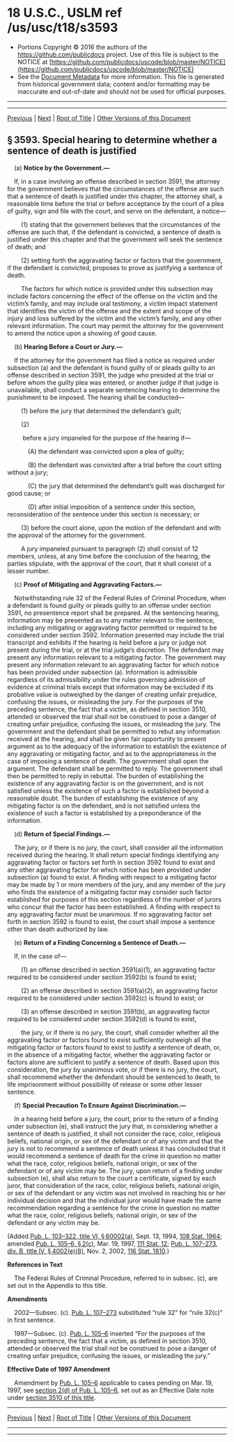 ---
---

# 18 U.S.C., USLM ref /us/usc/t18/s3593

* Portions Copyright © 2016 the authors of the https://github.com/publicdocs project.
  Use of this file is subject to the NOTICE at [https://github.com/publicdocs/uscode/blob/master/NOTICE](https://github.com/publicdocs/uscode/blob/master/NOTICE)
* See the [Document Metadata](././../../../../..//README.md) for more information.
  This file is generated from historical government data; content and/or formatting may be inaccurate and out-of-date and should not be used for official purposes.

----------
----------

[Previous](./../../../../..//us/usc/t18/ptII/ch228/m__us_usc_t18_s3592.md) | [Next](./../../../../..//us/usc/t18/ptII/ch228/m__us_usc_t18_s3594.md) | [Root of Title](./../../../../../) | [Other Versions of this Document](https://publicdocs.github.io/go/links?ns=uslm&ref=%2Fus%2Fusc%2Ft18%2Fs3593)

## § 3593. Special hearing to determine whether a sentence of death is justified

    (a) __Notice by the Government.—__ 

    If, in a case involving an offense described in section 3591, the attorney for the government believes that the circumstances of the offense are such that a sentence of death is justified under this chapter, the attorney shall, a reasonable time before the trial or before acceptance by the court of a plea of guilty, sign and file with the court, and serve on the defendant, a notice—

        (1) stating that the government believes that the circumstances of the offense are such that, if the defendant is convicted, a sentence of death is justified under this chapter and that the government will seek the sentence of death; and

        (2) setting forth the aggravating factor or factors that the government, if the defendant is convicted, proposes to prove as justifying a sentence of death.

        The factors for which notice is provided under this subsection may include factors concerning the effect of the offense on the victim and the victim’s family, and may include oral testimony, a victim impact statement that identifies the victim of the offense and the extent and scope of the injury and loss suffered by the victim and the victim’s family, and any other relevant information. The court may permit the attorney for the government to amend the notice upon a showing of good cause.

    (b) __Hearing Before a Court or Jury.—__ 

    If the attorney for the government has filed a notice as required under subsection (a) and the defendant is found guilty of or pleads guilty to an offense described in section 3591, the judge who presided at the trial or before whom the guilty plea was entered, or another judge if that judge is unavailable, shall conduct a separate sentencing hearing to determine the punishment to be imposed. The hearing shall be conducted—

        (1) before the jury that determined the defendant’s guilt;

        (2)

         before a jury impaneled for the purpose of the hearing if—

            (A) the defendant was convicted upon a plea of guilty;

            (B) the defendant was convicted after a trial before the court sitting without a jury;

            (C) the jury that determined the defendant’s guilt was discharged for good cause; or

            (D) after initial imposition of a sentence under this section, reconsideration of the sentence under this section is necessary; or

        (3) before the court alone, upon the motion of the defendant and with the approval of the attorney for the government.

        A jury impaneled pursuant to paragraph (2) shall consist of 12 members, unless, at any time before the conclusion of the hearing, the parties stipulate, with the approval of the court, that it shall consist of a lesser number.

    (c) __Proof of Mitigating and Aggravating Factors.—__ 

    Notwithstanding rule 32 of the Federal Rules of Criminal Procedure, when a defendant is found guilty or pleads guilty to an offense under section 3591, no presentence report shall be prepared. At the sentencing hearing, information may be presented as to any matter relevant to the sentence, including any mitigating or aggravating factor permitted or required to be considered under section 3592. Information presented may include the trial transcript and exhibits if the hearing is held before a jury or judge not present during the trial, or at the trial judge’s discretion. The defendant may present any information relevant to a mitigating factor. The government may present any information relevant to an aggravating factor for which notice has been provided under subsection (a). Information is admissible regardless of its admissibility under the rules governing admission of evidence at criminal trials except that information may be excluded if its probative value is outweighed by the danger of creating unfair prejudice, confusing the issues, or misleading the jury. For the purposes of the preceding sentence, the fact that a victim, as defined in section 3510, attended or observed the trial shall not be construed to pose a danger of creating unfair prejudice, confusing the issues, or misleading the jury. The government and the defendant shall be permitted to rebut any information received at the hearing, and shall be given fair opportunity to present argument as to the adequacy of the information to establish the existence of any aggravating or mitigating factor, and as to the appropriateness in the case of imposing a sentence of death. The government shall open the argument. The defendant shall be permitted to reply. The government shall then be permitted to reply in rebuttal. The burden of establishing the existence of any aggravating factor is on the government, and is not satisfied unless the existence of such a factor is established beyond a reasonable doubt. The burden of establishing the existence of any mitigating factor is on the defendant, and is not satisfied unless the existence of such a factor is established by a preponderance of the information.

    (d) __Return of Special Findings.—__ 

    The jury, or if there is no jury, the court, shall consider all the information received during the hearing. It shall return special findings identifying any aggravating factor or factors set forth in section 3592 found to exist and any other aggravating factor for which notice has been provided under subsection (a) found to exist. A finding with respect to a mitigating factor may be made by 1 or more members of the jury, and any member of the jury who finds the existence of a mitigating factor may consider such factor established for purposes of this section regardless of the number of jurors who concur that the factor has been established. A finding with respect to any aggravating factor must be unanimous. If no aggravating factor set forth in section 3592 is found to exist, the court shall impose a sentence other than death authorized by law.

    (e) __Return of a Finding Concerning a Sentence of Death.—__ 

    If, in the case of—

        (1) an offense described in section 3591(a)(1), an aggravating factor required to be considered under section 3592(b) is found to exist;

        (2) an offense described in section 3591(a)(2), an aggravating factor required to be considered under section 3592(c) is found to exist; or

        (3) an offense described in section 3591(b), an aggravating factor required to be considered under section 3592(d) is found to exist,

        the jury, or if there is no jury, the court, shall consider whether all the aggravating factor or factors found to exist sufficiently outweigh all the mitigating factor or factors found to exist to justify a sentence of death, or, in the absence of a mitigating factor, whether the aggravating factor or factors alone are sufficient to justify a sentence of death. Based upon this consideration, the jury by unanimous vote, or if there is no jury, the court, shall recommend whether the defendant should be sentenced to death, to life imprisonment without possibility of release or some other lesser sentence.

    (f) __Special Precaution To Ensure Against Discrimination.—__ 

    In a hearing held before a jury, the court, prior to the return of a finding under subsection (e), shall instruct the jury that, in considering whether a sentence of death is justified, it shall not consider the race, color, religious beliefs, national origin, or sex of the defendant or of any victim and that the jury is not to recommend a sentence of death unless it has concluded that it would recommend a sentence of death for the crime in question no matter what the race, color, religious beliefs, national origin, or sex of the defendant or of any victim may be. The jury, upon return of a finding under subsection (e), shall also return to the court a certificate, signed by each juror, that consideration of the race, color, religious beliefs, national origin, or sex of the defendant or any victim was not involved in reaching his or her individual decision and that the individual juror would have made the same recommendation regarding a sentence for the crime in question no matter what the race, color, religious beliefs, national origin, or sex of the defendant or any victim may be.

(Added [Pub. L. 103–322, title VI, § 60002(a)][/us/pl/103/322/s60002/a], Sept. 13, 1994, [108 Stat. 1964][/us/stat/108/1964]; amended [Pub. L. 105–6, § 2(c)][/us/pl/105/6/s2/c], Mar. 19, 1997, [111 Stat. 12][/us/stat/111/12]; [Pub. L. 107–273, div. B, title IV, § 4002(e)(8)][/us/pl/107/273/s4002/e/8], Nov. 2, 2002, [116 Stat. 1810][/us/stat/116/1810].)

 __References in Text__ 

    The Federal Rules of Criminal Procedure, referred to in subsec. (c), are set out in the Appendix to this title.

 __Amendments__ 

    2002—Subsec. (c). [Pub. L. 107–273][/us/pl/107/273] substituted “rule 32” for “rule 32(c)” in first sentence.

    1997—Subsec. (c). [Pub. L. 105–6][/us/pl/105/6] inserted “For the purposes of the preceding sentence, the fact that a victim, as defined in section 3510, attended or observed the trial shall not be construed to pose a danger of creating unfair prejudice, confusing the issues, or misleading the jury.”

 __Effective Date of 1997 Amendment__ 

    Amendment by [Pub. L. 105–6][/us/pl/105/6] applicable to cases pending on Mar. 19, 1997, see [section 2(d) of Pub. L. 105–6][/us/pl/105/6/s2/d], set out as an Effective Date note under [section 3510 of this title][/us/usc/t18/s3510].

----------

[Previous](./../../../../..//us/usc/t18/ptII/ch228/m__us_usc_t18_s3592.md) | [Next](./../../../../..//us/usc/t18/ptII/ch228/m__us_usc_t18_s3594.md) | [Root of Title](./../../../../../) | [Other Versions of this Document](https://publicdocs.github.io/go/links?ns=uslm&ref=%2Fus%2Fusc%2Ft18%2Fs3593)

----------
----------

[/us/pl/103/322/s60002/a]: https://publicdocs.github.io/go/links?ns=uslm&ref=%2Fus%2Fpl%2F103%2F322%2Fs60002%2Fa
[/us/stat/108/1964]: https://publicdocs.github.io/go/links?ns=uslm&ref=%2Fus%2Fstat%2F108%2F1964
[/us/pl/105/6/s2/c]: https://publicdocs.github.io/go/links?ns=uslm&ref=%2Fus%2Fpl%2F105%2F6%2Fs2%2Fc
[/us/stat/111/12]: https://publicdocs.github.io/go/links?ns=uslm&ref=%2Fus%2Fstat%2F111%2F12
[/us/pl/107/273/s4002/e/8]: https://publicdocs.github.io/go/links?ns=uslm&ref=%2Fus%2Fpl%2F107%2F273%2Fs4002%2Fe%2F8
[/us/stat/116/1810]: https://publicdocs.github.io/go/links?ns=uslm&ref=%2Fus%2Fstat%2F116%2F1810
[/us/pl/107/273]: https://publicdocs.github.io/go/links?ns=uslm&ref=%2Fus%2Fpl%2F107%2F273
[/us/pl/105/6]: https://publicdocs.github.io/go/links?ns=uslm&ref=%2Fus%2Fpl%2F105%2F6
[/us/pl/105/6]: https://publicdocs.github.io/go/links?ns=uslm&ref=%2Fus%2Fpl%2F105%2F6
[/us/pl/105/6/s2/d]: https://publicdocs.github.io/go/links?ns=uslm&ref=%2Fus%2Fpl%2F105%2F6%2Fs2%2Fd
[/us/usc/t18/s3510]: https://publicdocs.github.io/go/links?ns=uslm&ref=%2Fus%2Fusc%2Ft18%2Fs3510


